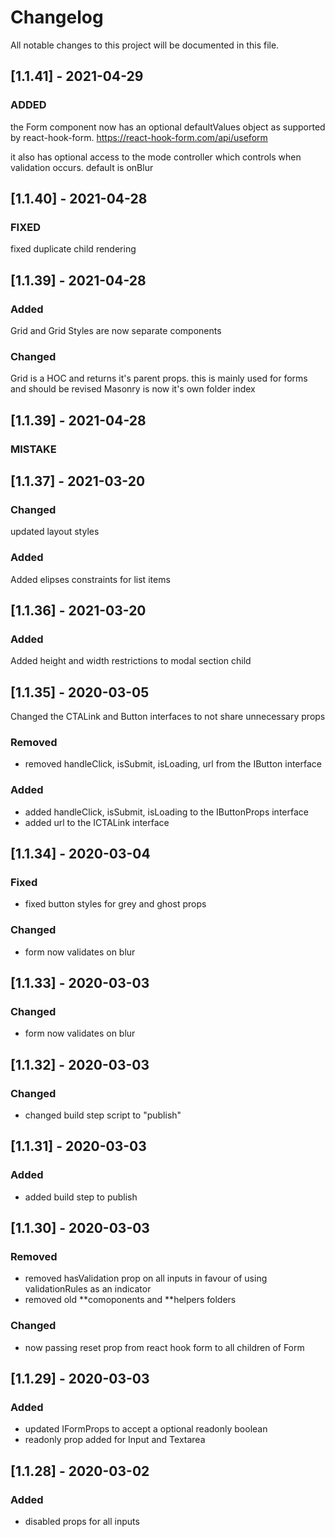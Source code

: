 # Changelog

All notable changes to this project will be documented in this file.

<!-- ## [1.0.0] - YYYY-MM-DD -->

<!-- ### Added
- anything you new added to the package -->

<!-- ### Changed
- anything that was pre exisiting that was changed in the package -->

<!-- ### Removed
- anything pre exisiting that has been removed from the package  -->

<!--
### Fixed
- anything bugs fixed in the package
-->

<!--
## [Unreleased]
- anything you're working on
--->

## [1.1.41] - 2021-04-29

### ADDED

the Form component now has an optional defaultValues object as supported by react-hook-form. https://react-hook-form.com/api/useform

it also has optional access to the mode controller which controls when validation occurs. default is onBlur

## [1.1.40] - 2021-04-28

### FIXED

fixed duplicate child rendering

## [1.1.39] - 2021-04-28

### Added

Grid and Grid Styles are now separate components

### Changed

Grid is a HOC and returns it's parent props. this is mainly used for forms and should be revised
Masonry is now it's own folder index

## [1.1.39] - 2021-04-28

### MISTAKE

## [1.1.37] - 2021-03-20

### Changed

updated layout styles

### Added

Added elipses constraints for list items

## [1.1.36] - 2021-03-20

### Added

Added height and width restrictions to modal section child

## [1.1.35] - 2020-03-05

Changed the CTALink and Button interfaces to not share unnecessary props

### Removed

- removed handleClick, isSubmit, isLoading, url from the IButton interface

### Added

- added handleClick, isSubmit, isLoading to the IButtonProps interface
- added url to the ICTALink interface

## [1.1.34] - 2020-03-04

### Fixed

- fixed button styles for grey and ghost props

### Changed

- form now validates on blur

## [1.1.33] - 2020-03-03

### Changed

- form now validates on blur

## [1.1.32] - 2020-03-03

### Changed

- changed build step script to "publish"

## [1.1.31] - 2020-03-03

### Added

- added build step to publish

## [1.1.30] - 2020-03-03

### Removed

- removed hasValidation prop on all inputs in favour of using validationRules as an indicator
- removed old **comoponents and **helpers folders

### Changed

- now passing reset prop from react hook form to all children of Form

## [1.1.29] - 2020-03-03

### Added

- updated IFormProps to accept a optional readonly boolean
- readonly prop added for Input and Textarea

## [1.1.28] - 2020-03-02

### Added

- disabled props for all inputs
